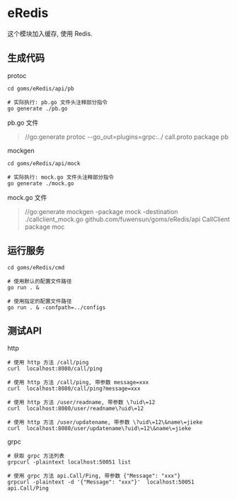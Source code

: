 
# eRedis

这个模块加入缓存, 使用 Redis.


## 生成代码

protoc
```
cd goms/eRedis/api/pb

# 实际执行: pb.go 文件头注释部分指令 
go generate ./pb.go 
```
pb.go 文件

> //go:generate protoc --go_out=plugins=grpc:../ call.proto
package pb


mockgen
```
cd goms/eRedis/api/mock

# 实际执行: mock.go 文件头注释部分指令 
go generate ./mock.go
```
mock.go 文件
> //go:generate mockgen  -package mock -destination ./callclient_mock.go  github.com/fuwensun/goms/eRedis/api CallClient
package moc


## 运行服务
```
cd goms/eRedis/cmd

# 使用默认的配置文件路径
go run . &  

# 使用指定的配置文件路径
go run . & -confpath=../configs  
```


## 测试API

http
```
# 使用 http 方法 /call/ping
curl  localhost:8080/call/ping

# 使用 http 方法 /call/ping, 带参数 message=xxx
curl  localhost:8080/call/ping?message=xxx

# 使用 http 方法 /user/readname, 带参数 \?uid\=12
curl  localhost:8080/user/readname\?uid\=12

# 使用 http 方法 /user/updatename, 带参数 \?uid\=12\&name\=jieke
curl  localhost:8080/user/updatename\?uid\=12\&name\=jieke
```

grpc
```
# 获取 grpc 方法列表
grpcurl -plaintext localhost:50051 list

# 使用 grpc 方法 api.Call/Ping, 带参数 {"Message": "xxx"}
grpcurl -plaintext -d '{"Message": "xxx"}'  localhost:50051 api.Call/Ping 

```